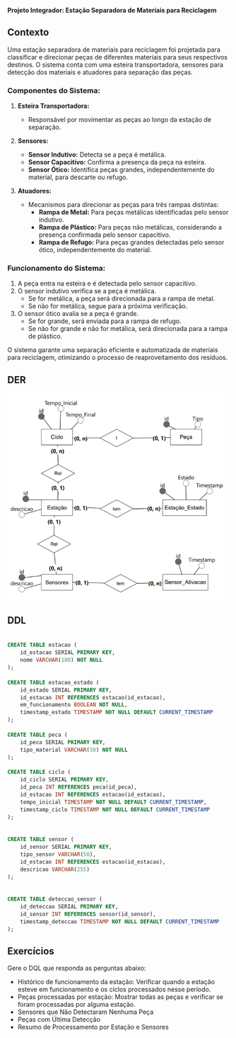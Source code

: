 **Projeto Integrador: Estação Separadora de Materiais para Reciclagem**  

## Contexto

Uma estação separadora de materiais para reciclagem foi projetada para classificar e direcionar peças de diferentes materiais para seus respectivos destinos. O sistema conta com uma esteira transportadora, sensores para detecção dos materiais e atuadores para separação das peças.  

### **Componentes do Sistema:**  

1. **Esteira Transportadora:**  
   - Responsável por movimentar as peças ao longo da estação de separação.  

2. **Sensores:**  
   - **Sensor Indutivo:** Detecta se a peça é metálica.  
   - **Sensor Capacitivo:** Confirma a presença da peça na esteira.  
   - **Sensor Ótico:** Identifica peças grandes, independentemente do material, para descarte ou refugo.  

3. **Atuadores:**  
   - Mecanismos para direcionar as peças para três rampas distintas:  
     - **Rampa de Metal:** Para peças metálicas identificadas pelo sensor indutivo.  
     - **Rampa de Plástico:** Para peças não metálicas, considerando a presença confirmada pelo sensor capacitivo.  
     - **Rampa de Refugo:** Para peças grandes detectadas pelo sensor ótico, independentemente do material.  

### **Funcionamento do Sistema:**  
1. A peça entra na esteira e é detectada pelo sensor capacitivo.  
2. O sensor indutivo verifica se a peça é metálica.  
   - Se for metálica, a peça será direcionada para a rampa de metal.  
   - Se não for metálica, segue para a próxima verificação.  
3. O sensor ótico avalia se a peça é grande.  
   - Se for grande, será enviada para a rampa de refugo.  
   - Se não for grande e não for metálica, será direcionada para a rampa de plástico.  

O sistema garante uma separação eficiente e automatizada de materiais para reciclagem, otimizando o processo de reaproveitamento dos resíduos.

## DER
<img src="der.png" alt="DER Exemplo" />

## DDL

```sql

CREATE TABLE estacao (
    id_estacao SERIAL PRIMARY KEY,
    nome VARCHAR(100) NOT NULL
);

CREATE TABLE estacao_estado (
    id_estado SERIAL PRIMARY KEY,
    id_estacao INT REFERENCES estacao(id_estacao),
    em_funcionamento BOOLEAN NOT NULL,
    timestamp_estado TIMESTAMP NOT NULL DEFAULT CURRENT_TIMESTAMP
);

CREATE TABLE peca (
    id_peca SERIAL PRIMARY KEY,
    tipo_material VARCHAR(50) NOT NULL
);

CREATE TABLE ciclo (
    id_ciclo SERIAL PRIMARY KEY,
    id_peca INT REFERENCES peca(id_peca),
    id_estacao INT REFERENCES estacao(id_estacao),
    tempo_inicial TIMESTAMP NOT NULL DEFAULT CURRENT_TIMESTAMP,
    timestamp_ciclo TIMESTAMP NOT NULL DEFAULT CURRENT_TIMESTAMP
);


CREATE TABLE sensor (
    id_sensor SERIAL PRIMARY KEY,
    tipo_sensor VARCHAR(50),
    id_estacao INT REFERENCES estacao(id_estacao),
    descricao VARCHAR(255)
);


CREATE TABLE deteccao_sensor (
    id_deteccao SERIAL PRIMARY KEY,
    id_sensor INT REFERENCES sensor(id_sensor),
    timestamp_deteccao TIMESTAMP NOT NULL DEFAULT CURRENT_TIMESTAMP
);

```



## Exercícios

Gere o DQL que responda as perguntas abaixo:

- Histórico de funcionamento da estação: Verificar quando a estação esteve em funcionamento e os ciclos processados nesse período.
- Peças processadas por estação: Mostrar todas as peças e verificar se foram processadas por alguma estação.
- Sensores que Não Detectaram Nenhuma Peça
- Peças com Última Detecção
- Resumo de Processamento por Estação e Sensores